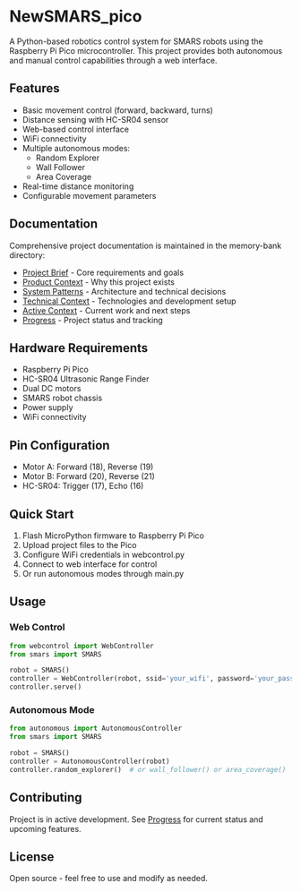 # NewSMARS_pico

A Python-based robotics control system for SMARS robots using the Raspberry Pi Pico microcontroller. This project provides both autonomous and manual control capabilities through a web interface.

## Features

- Basic movement control (forward, backward, turns)
- Distance sensing with HC-SR04 sensor
- Web-based control interface
- WiFi connectivity
- Multiple autonomous modes:
  - Random Explorer
  - Wall Follower
  - Area Coverage
- Real-time distance monitoring
- Configurable movement parameters

## Documentation

Comprehensive project documentation is maintained in the memory-bank directory:

- [Project Brief](memory-bank/projectbrief.md) - Core requirements and goals
- [Product Context](memory-bank/productContext.md) - Why this project exists
- [System Patterns](memory-bank/systemPatterns.md) - Architecture and technical decisions
- [Technical Context](memory-bank/techContext.md) - Technologies and development setup
- [Active Context](memory-bank/activeContext.md) - Current work and next steps
- [Progress](memory-bank/progress.md) - Project status and tracking

## Hardware Requirements

- Raspberry Pi Pico
- HC-SR04 Ultrasonic Range Finder
- Dual DC motors
- SMARS robot chassis
- Power supply
- WiFi connectivity

## Pin Configuration

- Motor A: Forward (18), Reverse (19)
- Motor B: Forward (20), Reverse (21)
- HC-SR04: Trigger (17), Echo (16)

## Quick Start

1. Flash MicroPython firmware to Raspberry Pi Pico
2. Upload project files to the Pico
3. Configure WiFi credentials in webcontrol.py
4. Connect to web interface for control
5. Or run autonomous modes through main.py

## Usage

### Web Control
```python
from webcontrol import WebController
from smars import SMARS

robot = SMARS()
controller = WebController(robot, ssid='your_wifi', password='your_password')
controller.serve()
```

### Autonomous Mode
```python
from autonomous import AutonomousController
from smars import SMARS

robot = SMARS()
controller = AutonomousController(robot)
controller.random_explorer()  # or wall_follower() or area_coverage()
```

## Contributing

Project is in active development. See [Progress](memory-bank/progress.md) for current status and upcoming features.

## License

Open source - feel free to use and modify as needed.
